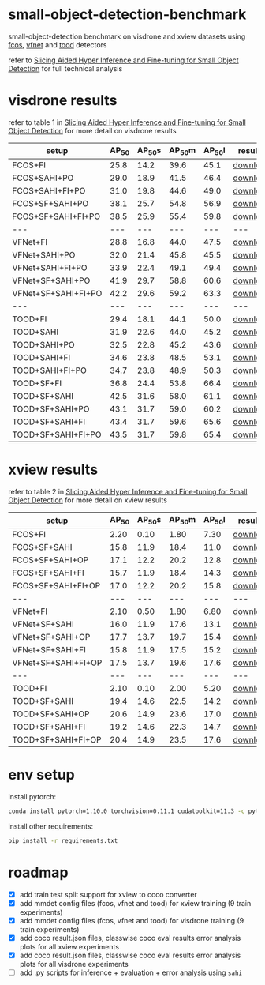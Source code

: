 # small-object-detection-benchmark

small-object-detection benchmark on visdrone and xview datasets using [fcos](https://arxiv.org/abs/1904.01355), [vfnet](https://arxiv.org/abs/1810.05943) and [tood](https://arxiv.org/abs/2108.07755) detectors

refer to [Slicing Aided Hyper Inference and Fine-tuning for Small Object Detection](https://arxiv.org/abs/2202.06934) for full technical analysis

# visdrone results

refer to table 1 in [Slicing Aided Hyper Inference and Fine-tuning for Small Object Detection](https://arxiv.org/abs/2202.06934) for more detail on visdrone results

[fcos_fi_visdrone_results_url]: https://github.com/fcakyon/sahi-benchmark/releases/download/v0.0.1/fcos_fi_visdrone_results.zip
[fcos_sahi_po_visdrone_results_url]: https://github.com/fcakyon/sahi-benchmark/releases/download/v0.0.1/fcos_sahi_po_visdrone_results.zip
[fcos_sahi_fi_po_visdrone_results_url]: https://github.com/fcakyon/sahi-benchmark/releases/download/v0.0.1/fcos_sahi_fi_po_visdrone_results.zip
[fcos_sf_sahi_po_visdrone_results_url]: https://github.com/fcakyon/sahi-benchmark/releases/download/v0.0.1/fcos_sf_sahi_po_visdrone_results.zip
[fcos_sf_sahi_fi_po_visdrone_results_url]: https://github.com/fcakyon/sahi-benchmark/releases/download/v0.0.1/fcos_sf_sahi_fi_po_visdrone_results.zip

[vfnet_fi_visdrone_results_url]: https://github.com/fcakyon/sahi-benchmark/releases/download/v0.0.1/vfnet_fi_visdrone_results.zip
[vfnet_sahi_po_visdrone_results_url]: https://github.com/fcakyon/sahi-benchmark/releases/download/v0.0.1/vfnet_sahi_po_visdrone_results.zip
[vfnet_sahi_fi_po_visdrone_results_url]: https://github.com/fcakyon/sahi-benchmark/releases/download/v0.0.1/vfnet_sahi_fi_po_visdrone_results.zip
[vfnet_sf_sahi_po_visdrone_results_url]: https://github.com/fcakyon/sahi-benchmark/releases/download/v0.0.1/vfnet_sf_sahi_po_visdrone_results.zip
[vfnet_sf_sahi_fi_po_visdrone_results_url]: https://github.com/fcakyon/sahi-benchmark/releases/download/v0.0.1/vfnet_sf_sahi_fi_po_visdrone_results.zip

[tood_fi_visdrone_results_url]: https://github.com/fcakyon/sahi-benchmark/releases/download/v0.0.1/tood_fi_visdrone_results.zip
[tood_sahi_visdrone_results_url]: https://github.com/fcakyon/sahi-benchmark/releases/download/v0.0.1/tood_sahi_visdrone_results.zip
[tood_sahi_po_visdrone_results_url]: https://github.com/fcakyon/sahi-benchmark/releases/download/v0.0.1/tood_sahi_po_visdrone_results.zip
[tood_sahi_fi_visdrone_results_url]: https://github.com/fcakyon/sahi-benchmark/releases/download/v0.0.1/tood_sahi_fi_visdrone_results.zip
[tood_sahi_fi_po_visdrone_results_url]: https://github.com/fcakyon/sahi-benchmark/releases/download/v0.0.1/tood_sahi_fi_po_visdrone_results.zip

[tood_sf_fi_visdrone_results_url]: https://github.com/fcakyon/sahi-benchmark/releases/download/v0.0.1/tood_sf_fi_visdrone_results.zip
[tood_sf_sahi_visdrone_results_url]: https://github.com/fcakyon/sahi-benchmark/releases/download/v0.0.1/tood_sf_sahi_visdrone_results.zip
[tood_sf_sahi_po_visdrone_results_url]: https://github.com/fcakyon/sahi-benchmark/releases/download/v0.0.1/tood_sf_sahi_po_visdrone_results.zip
[tood_sf_sahi_fi_visdrone_results_url]: https://github.com/fcakyon/sahi-benchmark/releases/download/v0.0.1/tood_sf_sahi_fi_visdrone_results.zip
[tood_sf_sahi_fi_po_visdrone_results_url]: https://github.com/fcakyon/sahi-benchmark/releases/download/v0.0.1/tood_sf_sahi_fi_po_visdrone_results.zip

|setup |AP<sub>50</sub> |AP<sub>50</sub>s |AP<sub>50</sub>m |AP<sub>50</sub>l | results |
|--- |--- |--- |--- |--- |--- |
|FCOS+FI |25.8 |14.2 |39.6 |45.1 | [download][fcos_fi_visdrone_results_url]
|FCOS+SAHI+PO |29.0 |18.9 |41.5 |46.4 | [download][fcos_sahi_po_visdrone_results_url]
|FCOS+SAHI+FI+PO |31.0 |19.8 |44.6 |49.0 | [download][fcos_sahi_fi_po_visdrone_results_url]
|FCOS+SF+SAHI+PO |38.1 |25.7 |54.8 |56.9 | [download][fcos_sf_sahi_po_visdrone_results_url]
|FCOS+SF+SAHI+FI+PO |38.5 |25.9 |55.4 |59.8 | [download][fcos_sf_sahi_fi_po_visdrone_results_url]
|--- |--- |--- |--- |--- |--- |
|VFNet+FI |28.8 |16.8 |44.0 |47.5 | [download][vfnet_fi_visdrone_results_url]
|VFNet+SAHI+PO |32.0 |21.4 |45.8 |45.5 | [download][vfnet_sahi_po_visdrone_results_url]
|VFNet+SAHI+FI+PO |33.9 |22.4 |49.1 |49.4 | [download][vfnet_sahi_fi_po_visdrone_results_url]
|VFNet+SF+SAHI+PO |41.9 |29.7 |58.8 |60.6 | [download][vfnet_sf_sahi_po_visdrone_results_url]
|VFNet+SF+SAHI+FI+PO |42.2 |29.6 |59.2 |63.3 | [download][vfnet_sf_sahi_fi_po_visdrone_results_url]
|--- |--- |--- |--- |--- |--- |
|TOOD+FI |29.4 |18.1 |44.1 |50.0 | [download][tood_fi_visdrone_results_url]
|TOOD+SAHI |31.9 |22.6 |44.0 |45.2 | [download][tood_sahi_visdrone_results_url]
|TOOD+SAHI+PO |32.5 |22.8 |45.2 |43.6 | [download][tood_sahi_po_visdrone_results_url]
|TOOD+SAHI+FI |34.6 |23.8 |48.5 |53.1 | [download][tood_sahi_fi_visdrone_results_url]
|TOOD+SAHI+FI+PO |34.7 |23.8 |48.9 |50.3| [download][tood_sahi_fi_po_visdrone_results_url]
|TOOD+SF+FI |36.8 |24.4 |53.8 |66.4 | [download][tood_sf_fi_visdrone_results_url]
|TOOD+SF+SAHI |42.5 |31.6 |58.0 |61.1 | [download][tood_sf_sahi_visdrone_results_url]
|TOOD+SF+SAHI+PO |43.1 |31.7 |59.0 |60.2 | [download][tood_sf_sahi_po_visdrone_results_url]
|TOOD+SF+SAHI+FI |43.4 |31.7 |59.6 |65.6 | [download][tood_sf_sahi_fi_visdrone_results_url]
|TOOD+SF+SAHI+FI+PO |43.5 |31.7 |59.8 |65.4 | [download][tood_sf_sahi_fi_po_visdrone_results_url]

# xview results

refer to table 2 in [Slicing Aided Hyper Inference and Fine-tuning for Small Object Detection](https://arxiv.org/abs/2202.06934) for more detail on xview results

[fcos_fi_xview_results_url]: https://github.com/fcakyon/sahi-benchmark/releases/download/v0.0.1/fcos_fi_xview_results.zip
[fcos_sf_sahi_xview_results_url]: https://github.com/fcakyon/sahi-benchmark/releases/download/v0.0.1/fcos_sf_sahi_xview_results.zip
[fcos_sf_sahi_fi_xview_results_url]: https://github.com/fcakyon/sahi-benchmark/releases/download/v0.0.1/fcos_sf_sahi_fi_xview_results.zip
[fcos_sf_sahi_fi_op_xview_results_url]: https://github.com/fcakyon/sahi-benchmark/releases/download/v0.0.1/fcos_sf_sahi_fi_op_xview_results.zip
[fcos_sf_sahi_op_xview_results_url]: https://github.com/fcakyon/sahi-benchmark/releases/download/v0.0.1/fcos_sf_sahi_op_xview_results.zip

[vfnet_fi_xview_results_url]: https://github.com/fcakyon/sahi-benchmark/releases/download/v0.0.1/vfnet_fi_xview_results.zip
[vfnet_sf_sahi_xview_results_url]: https://github.com/fcakyon/sahi-benchmark/releases/download/v0.0.1/vfnet_sf_sahi_xview_results.zip
[vfnet_sf_sahi_fi_xview_results_url]: https://github.com/fcakyon/sahi-benchmark/releases/download/v0.0.1/vfnet_sf_sahi_fi_xview_results.zip
[vfnet_sf_sahi_fi_op_xview_results_url]: https://github.com/fcakyon/sahi-benchmark/releases/download/v0.0.1/vfnet_sf_sahi_fi_op_xview_results.zip
[vfnet_sf_sahi_op_xview_results_url]: https://github.com/fcakyon/sahi-benchmark/releases/download/v0.0.1/vfnet_sf_sahi_op_xview_results.zip

[tood_fi_xview_results_url]: https://github.com/fcakyon/sahi-benchmark/releases/download/v0.0.1/tood_fi_xview_results.zip
[tood_sf_sahi_xview_results_url]: https://github.com/fcakyon/sahi-benchmark/releases/download/v0.0.1/tood_sf_sahi_xview_results.zip
[tood_sf_sahi_fi_xview_results_url]: https://github.com/fcakyon/sahi-benchmark/releases/download/v0.0.1/tood_sf_sahi_fi_xview_results.zip
[tood_sf_sahi_fi_op_xview_results_url]: https://github.com/fcakyon/sahi-benchmark/releases/download/v0.0.1/tood_sf_sahi_fi_op_xview_results.zip
[tood_sf_sahi_op_xview_results_url]: https://github.com/fcakyon/sahi-benchmark/releases/download/v0.0.1/tood_sf_sahi_op_xview_results.zip

|setup |AP<sub>50</sub> |AP<sub>50</sub>s |AP<sub>50</sub>m |AP<sub>50</sub>l | results |
|--- |--- |--- |--- |--- |--- |
|FCOS+FI |2.20 |0.10 |1.80 |7.30 | [download][fcos_fi_xview_results_url]
|FCOS+SF+SAHI |15.8 |11.9 |18.4 |11.0 | [download][fcos_sf_sahi_xview_results_url]
|FCOS+SF+SAHI+OP |17.1 |12.2 |20.2 |12.8 | [download][fcos_sf_sahi_op_xview_results_url]
|FCOS+SF+SAHI+FI |15.7 |11.9 |18.4 |14.3 | [download][fcos_sf_sahi_fi_xview_results_url]
|FCOS+SF+SAHI+FI+OP |17.0 |12.2 |20.2 |15.8 | [download][fcos_sf_sahi_fi_op_xview_results_url]
|--- |--- |--- |--- |--- |--- |
|VFNet+FI |2.10 |0.50 |1.80 |6.80 | [download][vfnet_fi_xview_results_url]
|VFNet+SF+SAHI | 16.0 |11.9 |17.6 |13.1 | [download][vfnet_sf_sahi_xview_results_url]
|VFNet+SF+SAHI+OP |17.7| 13.7 |19.7 |15.4 | [download][vfnet_sf_sahi_op_xview_results_url]
|VFNet+SF+SAHI+FI |15.8 |11.9 |17.5 |15.2 | [download][vfnet_sf_sahi_fi_xview_results_url]
|VFNet+SF+SAHI+FI+OP |17.5 |13.7 |19.6 |17.6 | [download][vfnet_sf_sahi_fi_op_xview_results_url]
|--- |--- |--- |--- |--- |--- |
|TOOD+FI |2.10 |0.10 |2.00 |5.20 | [download][tood_fi_xview_results_url]
|TOOD+SF+SAHI |19.4 |14.6 |22.5 |14.2 | [download][tood_sf_sahi_xview_results_url]
|TOOD+SF+SAHI+OP |20.6 |14.9 |23.6 |17.0 | [download][tood_sf_sahi_op_xview_results_url]
|TOOD+SF+SAHI+FI |19.2 |14.6 |22.3 |14.7 | [download][tood_sf_sahi_fi_xview_results_url]
|TOOD+SF+SAHI+FI+OP |20.4 |14.9 |23.5 |17.6 | [download][tood_sf_sahi_fi_op_xview_results_url]

# env setup

install pytorch:

```bash
conda install pytorch=1.10.0 torchvision=0.11.1 cudatoolkit=11.3 -c pytorch
```

install other requirements:

```bash
pip install -r requirements.txt
```

# roadmap

- [x] add train test split support for xview to coco converter
- [x] add mmdet config files (fcos, vfnet and tood) for xview training (9 train experiments)
- [x] add mmdet config files (fcos, vfnet and tood) for visdrone training (9 train experiments)
- [x] add coco result.json files, classwise coco eval results error analysis plots for all xview experiments
- [x] add coco result.json files, classwise coco eval results error analysis plots for all visdrone experiments
- [ ] add .py scripts for inference + evaluation + error analysis using `sahi`
